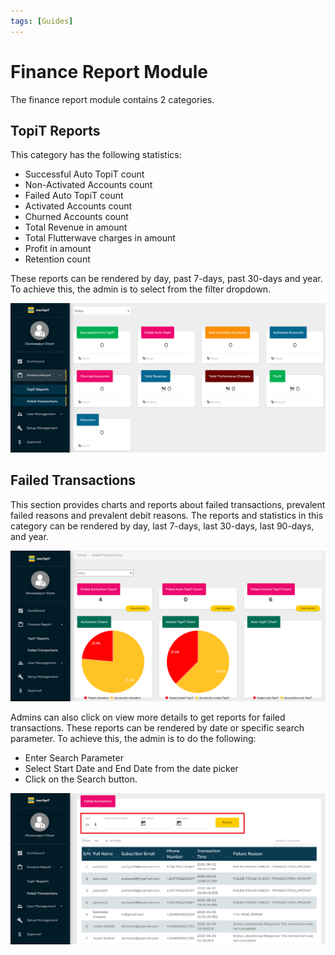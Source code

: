 ```yaml
---
tags: [Guides]
---
```


# Finance Report Module

The finance report module contains 2 categories.

## TopiT Reports
This category has the following statistics:
  - Successful Auto TopiT count
  - Non-Activated Accounts count
  - Failed Auto TopiT count
  - Activated Accounts count
  - Churned Accounts count
  - Total Revenue in amount
  - Total Flutterwave charges in amount
  - Profit in amount
  - Retention count

These reports can be rendered by day, past 7-days, past 30-days and year. To achieve this, the admin is to select from the filter dropdown.

![TopiT Reports](../assets/images/topit-reports.png)

## Failed Transactions

This section provides charts and reports about failed transactions, prevalent failed reasons and prevalent debit reasons. The reports and statistics in this category can be rendered by day, last 7-days, last 30-days, last 90-days, and year.

![Failed Transactions](../assets/images/failed-transactions.png)

Admins can also click on view more details to get reports for failed transactions. These reports can be rendered by date or specific search parameter. To achieve this, the admin is to do the following:
  - Enter Search Parameter
  - Select Start Date and End Date from the date picker
  - Click on the Search button.

![Failed Activation](../assets/images/failed-activations.png)
